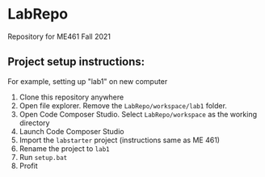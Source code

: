 # LabRepo
Repository for ME461 Fall 2021

## Project setup instructions:
For example, setting up "lab1" on new computer

1) Clone this repository anywhere
2) Open file explorer. Remove the `LabRepo/workspace/lab1` folder.
3) Open Code Composer Studio. Select `LabRepo/workspace` as the working directory
4) Launch Code Composer Studio
5) Import the `labstarter` project (instructions same as ME 461)
6) Rename the project to `lab1`
7) Run `setup.bat`
8) Profit
